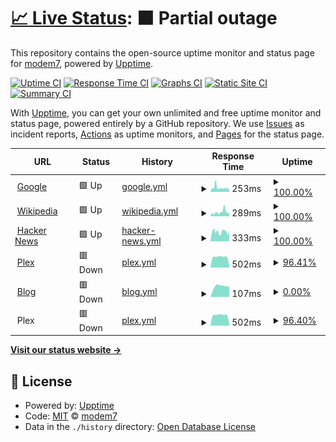 # [📈 Live Status](https://demo.upptime.js.org): <!--live status--> **🟧 Partial outage**

This repository contains the open-source uptime monitor and status page for [modem7](https://demo.upptime.js.org), powered by [Upptime](https://github.com/upptime/upptime).

[![Uptime CI](https://github.com/modem7/status/workflows/Uptime%20CI/badge.svg)](https://github.com/modem7/status/actions?query=workflow%3A%22Uptime+CI%22)
[![Response Time CI](https://github.com/modem7/status/workflows/Response%20Time%20CI/badge.svg)](https://github.com/modem7/status/actions?query=workflow%3A%22Response+Time+CI%22)
[![Graphs CI](https://github.com/modem7/status/workflows/Graphs%20CI/badge.svg)](https://github.com/modem7/status/actions?query=workflow%3A%22Graphs+CI%22)
[![Static Site CI](https://github.com/modem7/status/workflows/Static%20Site%20CI/badge.svg)](https://github.com/modem7/status/actions?query=workflow%3A%22Static+Site+CI%22)
[![Summary CI](https://github.com/modem7/status/workflows/Summary%20CI/badge.svg)](https://github.com/modem7/status/actions?query=workflow%3A%22Summary+CI%22)

With [Upptime](https://upptime.js.org), you can get your own unlimited and free uptime monitor and status page, powered entirely by a GitHub repository. We use [Issues](https://github.com/modem7/status/issues) as incident reports, [Actions](https://github.com/modem7/status/actions) as uptime monitors, and [Pages](https://demo.upptime.js.org) for the status page.

<!--start: status pages-->
<!-- This summary is generated by Upptime (https://github.com/upptime/upptime) -->
<!-- Do not edit this manually, your changes will be overwritten -->
<!-- prettier-ignore -->
| URL | Status | History | Response Time | Uptime |
| --- | ------ | ------- | ------------- | ------ |
| <img alt="" src="https://favicons.githubusercontent.com/www.google.com" height="13"> [Google](https://www.google.com) | 🟩 Up | [google.yml](https://github.com/modem7/status/commits/HEAD/history/google.yml) | <details><summary><img alt="Response time graph" src="./graphs/google/response-time-week.png" height="20"> 253ms</summary><br><a href="https://status.modem7.com/history/google"><img alt="Response time 253" src="https://img.shields.io/endpoint?url=https%3A%2F%2Fraw.githubusercontent.com%2Fmodem7%2Fstatus%2FHEAD%2Fapi%2Fgoogle%2Fresponse-time.json"></a><br><a href="https://status.modem7.com/history/google"><img alt="24-hour response time 253" src="https://img.shields.io/endpoint?url=https%3A%2F%2Fraw.githubusercontent.com%2Fmodem7%2Fstatus%2FHEAD%2Fapi%2Fgoogle%2Fresponse-time-day.json"></a><br><a href="https://status.modem7.com/history/google"><img alt="7-day response time 253" src="https://img.shields.io/endpoint?url=https%3A%2F%2Fraw.githubusercontent.com%2Fmodem7%2Fstatus%2FHEAD%2Fapi%2Fgoogle%2Fresponse-time-week.json"></a><br><a href="https://status.modem7.com/history/google"><img alt="30-day response time 253" src="https://img.shields.io/endpoint?url=https%3A%2F%2Fraw.githubusercontent.com%2Fmodem7%2Fstatus%2FHEAD%2Fapi%2Fgoogle%2Fresponse-time-month.json"></a><br><a href="https://status.modem7.com/history/google"><img alt="1-year response time 253" src="https://img.shields.io/endpoint?url=https%3A%2F%2Fraw.githubusercontent.com%2Fmodem7%2Fstatus%2FHEAD%2Fapi%2Fgoogle%2Fresponse-time-year.json"></a></details> | <details><summary><a href="https://status.modem7.com/history/google">100.00%</a></summary><a href="https://status.modem7.com/history/google"><img alt="All-time uptime 100.00%" src="https://img.shields.io/endpoint?url=https%3A%2F%2Fraw.githubusercontent.com%2Fmodem7%2Fstatus%2FHEAD%2Fapi%2Fgoogle%2Fuptime.json"></a><br><a href="https://status.modem7.com/history/google"><img alt="24-hour uptime 100.00%" src="https://img.shields.io/endpoint?url=https%3A%2F%2Fraw.githubusercontent.com%2Fmodem7%2Fstatus%2FHEAD%2Fapi%2Fgoogle%2Fuptime-day.json"></a><br><a href="https://status.modem7.com/history/google"><img alt="7-day uptime 100.00%" src="https://img.shields.io/endpoint?url=https%3A%2F%2Fraw.githubusercontent.com%2Fmodem7%2Fstatus%2FHEAD%2Fapi%2Fgoogle%2Fuptime-week.json"></a><br><a href="https://status.modem7.com/history/google"><img alt="30-day uptime 100.00%" src="https://img.shields.io/endpoint?url=https%3A%2F%2Fraw.githubusercontent.com%2Fmodem7%2Fstatus%2FHEAD%2Fapi%2Fgoogle%2Fuptime-month.json"></a><br><a href="https://status.modem7.com/history/google"><img alt="1-year uptime 100.00%" src="https://img.shields.io/endpoint?url=https%3A%2F%2Fraw.githubusercontent.com%2Fmodem7%2Fstatus%2FHEAD%2Fapi%2Fgoogle%2Fuptime-year.json"></a></details>
| <img alt="" src="https://favicons.githubusercontent.com/en.wikipedia.org" height="13"> [Wikipedia](https://en.wikipedia.org) | 🟩 Up | [wikipedia.yml](https://github.com/modem7/status/commits/HEAD/history/wikipedia.yml) | <details><summary><img alt="Response time graph" src="./graphs/wikipedia/response-time-week.png" height="20"> 289ms</summary><br><a href="https://status.modem7.com/history/wikipedia"><img alt="Response time 289" src="https://img.shields.io/endpoint?url=https%3A%2F%2Fraw.githubusercontent.com%2Fmodem7%2Fstatus%2FHEAD%2Fapi%2Fwikipedia%2Fresponse-time.json"></a><br><a href="https://status.modem7.com/history/wikipedia"><img alt="24-hour response time 289" src="https://img.shields.io/endpoint?url=https%3A%2F%2Fraw.githubusercontent.com%2Fmodem7%2Fstatus%2FHEAD%2Fapi%2Fwikipedia%2Fresponse-time-day.json"></a><br><a href="https://status.modem7.com/history/wikipedia"><img alt="7-day response time 289" src="https://img.shields.io/endpoint?url=https%3A%2F%2Fraw.githubusercontent.com%2Fmodem7%2Fstatus%2FHEAD%2Fapi%2Fwikipedia%2Fresponse-time-week.json"></a><br><a href="https://status.modem7.com/history/wikipedia"><img alt="30-day response time 289" src="https://img.shields.io/endpoint?url=https%3A%2F%2Fraw.githubusercontent.com%2Fmodem7%2Fstatus%2FHEAD%2Fapi%2Fwikipedia%2Fresponse-time-month.json"></a><br><a href="https://status.modem7.com/history/wikipedia"><img alt="1-year response time 289" src="https://img.shields.io/endpoint?url=https%3A%2F%2Fraw.githubusercontent.com%2Fmodem7%2Fstatus%2FHEAD%2Fapi%2Fwikipedia%2Fresponse-time-year.json"></a></details> | <details><summary><a href="https://status.modem7.com/history/wikipedia">100.00%</a></summary><a href="https://status.modem7.com/history/wikipedia"><img alt="All-time uptime 100.00%" src="https://img.shields.io/endpoint?url=https%3A%2F%2Fraw.githubusercontent.com%2Fmodem7%2Fstatus%2FHEAD%2Fapi%2Fwikipedia%2Fuptime.json"></a><br><a href="https://status.modem7.com/history/wikipedia"><img alt="24-hour uptime 100.00%" src="https://img.shields.io/endpoint?url=https%3A%2F%2Fraw.githubusercontent.com%2Fmodem7%2Fstatus%2FHEAD%2Fapi%2Fwikipedia%2Fuptime-day.json"></a><br><a href="https://status.modem7.com/history/wikipedia"><img alt="7-day uptime 100.00%" src="https://img.shields.io/endpoint?url=https%3A%2F%2Fraw.githubusercontent.com%2Fmodem7%2Fstatus%2FHEAD%2Fapi%2Fwikipedia%2Fuptime-week.json"></a><br><a href="https://status.modem7.com/history/wikipedia"><img alt="30-day uptime 100.00%" src="https://img.shields.io/endpoint?url=https%3A%2F%2Fraw.githubusercontent.com%2Fmodem7%2Fstatus%2FHEAD%2Fapi%2Fwikipedia%2Fuptime-month.json"></a><br><a href="https://status.modem7.com/history/wikipedia"><img alt="1-year uptime 100.00%" src="https://img.shields.io/endpoint?url=https%3A%2F%2Fraw.githubusercontent.com%2Fmodem7%2Fstatus%2FHEAD%2Fapi%2Fwikipedia%2Fuptime-year.json"></a></details>
| <img alt="" src="https://favicons.githubusercontent.com/news.ycombinator.com" height="13"> [Hacker News](https://news.ycombinator.com) | 🟩 Up | [hacker-news.yml](https://github.com/modem7/status/commits/HEAD/history/hacker-news.yml) | <details><summary><img alt="Response time graph" src="./graphs/hacker-news/response-time-week.png" height="20"> 333ms</summary><br><a href="https://status.modem7.com/history/hacker-news"><img alt="Response time 333" src="https://img.shields.io/endpoint?url=https%3A%2F%2Fraw.githubusercontent.com%2Fmodem7%2Fstatus%2FHEAD%2Fapi%2Fhacker-news%2Fresponse-time.json"></a><br><a href="https://status.modem7.com/history/hacker-news"><img alt="24-hour response time 333" src="https://img.shields.io/endpoint?url=https%3A%2F%2Fraw.githubusercontent.com%2Fmodem7%2Fstatus%2FHEAD%2Fapi%2Fhacker-news%2Fresponse-time-day.json"></a><br><a href="https://status.modem7.com/history/hacker-news"><img alt="7-day response time 333" src="https://img.shields.io/endpoint?url=https%3A%2F%2Fraw.githubusercontent.com%2Fmodem7%2Fstatus%2FHEAD%2Fapi%2Fhacker-news%2Fresponse-time-week.json"></a><br><a href="https://status.modem7.com/history/hacker-news"><img alt="30-day response time 333" src="https://img.shields.io/endpoint?url=https%3A%2F%2Fraw.githubusercontent.com%2Fmodem7%2Fstatus%2FHEAD%2Fapi%2Fhacker-news%2Fresponse-time-month.json"></a><br><a href="https://status.modem7.com/history/hacker-news"><img alt="1-year response time 333" src="https://img.shields.io/endpoint?url=https%3A%2F%2Fraw.githubusercontent.com%2Fmodem7%2Fstatus%2FHEAD%2Fapi%2Fhacker-news%2Fresponse-time-year.json"></a></details> | <details><summary><a href="https://status.modem7.com/history/hacker-news">100.00%</a></summary><a href="https://status.modem7.com/history/hacker-news"><img alt="All-time uptime 100.00%" src="https://img.shields.io/endpoint?url=https%3A%2F%2Fraw.githubusercontent.com%2Fmodem7%2Fstatus%2FHEAD%2Fapi%2Fhacker-news%2Fuptime.json"></a><br><a href="https://status.modem7.com/history/hacker-news"><img alt="24-hour uptime 100.00%" src="https://img.shields.io/endpoint?url=https%3A%2F%2Fraw.githubusercontent.com%2Fmodem7%2Fstatus%2FHEAD%2Fapi%2Fhacker-news%2Fuptime-day.json"></a><br><a href="https://status.modem7.com/history/hacker-news"><img alt="7-day uptime 100.00%" src="https://img.shields.io/endpoint?url=https%3A%2F%2Fraw.githubusercontent.com%2Fmodem7%2Fstatus%2FHEAD%2Fapi%2Fhacker-news%2Fuptime-week.json"></a><br><a href="https://status.modem7.com/history/hacker-news"><img alt="30-day uptime 100.00%" src="https://img.shields.io/endpoint?url=https%3A%2F%2Fraw.githubusercontent.com%2Fmodem7%2Fstatus%2FHEAD%2Fapi%2Fhacker-news%2Fuptime-month.json"></a><br><a href="https://status.modem7.com/history/hacker-news"><img alt="1-year uptime 100.00%" src="https://img.shields.io/endpoint?url=https%3A%2F%2Fraw.githubusercontent.com%2Fmodem7%2Fstatus%2FHEAD%2Fapi%2Fhacker-news%2Fuptime-year.json"></a></details>
| <img alt="" src="https://favicons.githubusercontent.com/plex.tv" height="13"> [Plex](https://plex.tv) | 🟥 Down | [plex.yml](https://github.com/modem7/status/commits/HEAD/history/plex.yml) | <details><summary><img alt="Response time graph" src="./graphs/plex/response-time-week.png" height="20"> 502ms</summary><br><a href="https://status.modem7.com/history/plex"><img alt="Response time 502" src="https://img.shields.io/endpoint?url=https%3A%2F%2Fraw.githubusercontent.com%2Fmodem7%2Fstatus%2FHEAD%2Fapi%2Fplex%2Fresponse-time.json"></a><br><a href="https://status.modem7.com/history/plex"><img alt="24-hour response time 502" src="https://img.shields.io/endpoint?url=https%3A%2F%2Fraw.githubusercontent.com%2Fmodem7%2Fstatus%2FHEAD%2Fapi%2Fplex%2Fresponse-time-day.json"></a><br><a href="https://status.modem7.com/history/plex"><img alt="7-day response time 502" src="https://img.shields.io/endpoint?url=https%3A%2F%2Fraw.githubusercontent.com%2Fmodem7%2Fstatus%2FHEAD%2Fapi%2Fplex%2Fresponse-time-week.json"></a><br><a href="https://status.modem7.com/history/plex"><img alt="30-day response time 502" src="https://img.shields.io/endpoint?url=https%3A%2F%2Fraw.githubusercontent.com%2Fmodem7%2Fstatus%2FHEAD%2Fapi%2Fplex%2Fresponse-time-month.json"></a><br><a href="https://status.modem7.com/history/plex"><img alt="1-year response time 502" src="https://img.shields.io/endpoint?url=https%3A%2F%2Fraw.githubusercontent.com%2Fmodem7%2Fstatus%2FHEAD%2Fapi%2Fplex%2Fresponse-time-year.json"></a></details> | <details><summary><a href="https://status.modem7.com/history/plex">96.41%</a></summary><a href="https://status.modem7.com/history/plex"><img alt="All-time uptime 96.41%" src="https://img.shields.io/endpoint?url=https%3A%2F%2Fraw.githubusercontent.com%2Fmodem7%2Fstatus%2FHEAD%2Fapi%2Fplex%2Fuptime.json"></a><br><a href="https://status.modem7.com/history/plex"><img alt="24-hour uptime 96.41%" src="https://img.shields.io/endpoint?url=https%3A%2F%2Fraw.githubusercontent.com%2Fmodem7%2Fstatus%2FHEAD%2Fapi%2Fplex%2Fuptime-day.json"></a><br><a href="https://status.modem7.com/history/plex"><img alt="7-day uptime 96.41%" src="https://img.shields.io/endpoint?url=https%3A%2F%2Fraw.githubusercontent.com%2Fmodem7%2Fstatus%2FHEAD%2Fapi%2Fplex%2Fuptime-week.json"></a><br><a href="https://status.modem7.com/history/plex"><img alt="30-day uptime 96.41%" src="https://img.shields.io/endpoint?url=https%3A%2F%2Fraw.githubusercontent.com%2Fmodem7%2Fstatus%2FHEAD%2Fapi%2Fplex%2Fuptime-month.json"></a><br><a href="https://status.modem7.com/history/plex"><img alt="1-year uptime 96.41%" src="https://img.shields.io/endpoint?url=https%3A%2F%2Fraw.githubusercontent.com%2Fmodem7%2Fstatus%2FHEAD%2Fapi%2Fplex%2Fuptime-year.json"></a></details>
| <img alt="" src="https://favicons.githubusercontent.com/omegawiki.modem7.com" height="13"> [Blog](https://omegawiki.modem7.com) | 🟥 Down | [blog.yml](https://github.com/modem7/status/commits/HEAD/history/blog.yml) | <details><summary><img alt="Response time graph" src="./graphs/blog/response-time-week.png" height="20"> 107ms</summary><br><a href="https://status.modem7.com/history/blog"><img alt="Response time 107" src="https://img.shields.io/endpoint?url=https%3A%2F%2Fraw.githubusercontent.com%2Fmodem7%2Fstatus%2FHEAD%2Fapi%2Fblog%2Fresponse-time.json"></a><br><a href="https://status.modem7.com/history/blog"><img alt="24-hour response time 107" src="https://img.shields.io/endpoint?url=https%3A%2F%2Fraw.githubusercontent.com%2Fmodem7%2Fstatus%2FHEAD%2Fapi%2Fblog%2Fresponse-time-day.json"></a><br><a href="https://status.modem7.com/history/blog"><img alt="7-day response time 107" src="https://img.shields.io/endpoint?url=https%3A%2F%2Fraw.githubusercontent.com%2Fmodem7%2Fstatus%2FHEAD%2Fapi%2Fblog%2Fresponse-time-week.json"></a><br><a href="https://status.modem7.com/history/blog"><img alt="30-day response time 107" src="https://img.shields.io/endpoint?url=https%3A%2F%2Fraw.githubusercontent.com%2Fmodem7%2Fstatus%2FHEAD%2Fapi%2Fblog%2Fresponse-time-month.json"></a><br><a href="https://status.modem7.com/history/blog"><img alt="1-year response time 107" src="https://img.shields.io/endpoint?url=https%3A%2F%2Fraw.githubusercontent.com%2Fmodem7%2Fstatus%2FHEAD%2Fapi%2Fblog%2Fresponse-time-year.json"></a></details> | <details><summary><a href="https://status.modem7.com/history/blog">0.00%</a></summary><a href="https://status.modem7.com/history/blog"><img alt="All-time uptime 0.00%" src="https://img.shields.io/endpoint?url=https%3A%2F%2Fraw.githubusercontent.com%2Fmodem7%2Fstatus%2FHEAD%2Fapi%2Fblog%2Fuptime.json"></a><br><a href="https://status.modem7.com/history/blog"><img alt="24-hour uptime 0.00%" src="https://img.shields.io/endpoint?url=https%3A%2F%2Fraw.githubusercontent.com%2Fmodem7%2Fstatus%2FHEAD%2Fapi%2Fblog%2Fuptime-day.json"></a><br><a href="https://status.modem7.com/history/blog"><img alt="7-day uptime 0.00%" src="https://img.shields.io/endpoint?url=https%3A%2F%2Fraw.githubusercontent.com%2Fmodem7%2Fstatus%2FHEAD%2Fapi%2Fblog%2Fuptime-week.json"></a><br><a href="https://status.modem7.com/history/blog"><img alt="30-day uptime 0.00%" src="https://img.shields.io/endpoint?url=https%3A%2F%2Fraw.githubusercontent.com%2Fmodem7%2Fstatus%2FHEAD%2Fapi%2Fblog%2Fuptime-month.json"></a><br><a href="https://status.modem7.com/history/blog"><img alt="1-year uptime 0.00%" src="https://img.shields.io/endpoint?url=https%3A%2F%2Fraw.githubusercontent.com%2Fmodem7%2Fstatus%2FHEAD%2Fapi%2Fblog%2Fuptime-year.json"></a></details>
| <img alt="" src="https://favicons.githubusercontent.com/null" height="13"> Plex | 🟥 Down | [plex.yml](https://github.com/modem7/status/commits/HEAD/history/plex.yml) | <details><summary><img alt="Response time graph" src="./graphs/plex/response-time-week.png" height="20"> 502ms</summary><br><a href="https://status.modem7.com/history/plex"><img alt="Response time 502" src="https://img.shields.io/endpoint?url=https%3A%2F%2Fraw.githubusercontent.com%2Fmodem7%2Fstatus%2FHEAD%2Fapi%2Fplex%2Fresponse-time.json"></a><br><a href="https://status.modem7.com/history/plex"><img alt="24-hour response time 502" src="https://img.shields.io/endpoint?url=https%3A%2F%2Fraw.githubusercontent.com%2Fmodem7%2Fstatus%2FHEAD%2Fapi%2Fplex%2Fresponse-time-day.json"></a><br><a href="https://status.modem7.com/history/plex"><img alt="7-day response time 502" src="https://img.shields.io/endpoint?url=https%3A%2F%2Fraw.githubusercontent.com%2Fmodem7%2Fstatus%2FHEAD%2Fapi%2Fplex%2Fresponse-time-week.json"></a><br><a href="https://status.modem7.com/history/plex"><img alt="30-day response time 502" src="https://img.shields.io/endpoint?url=https%3A%2F%2Fraw.githubusercontent.com%2Fmodem7%2Fstatus%2FHEAD%2Fapi%2Fplex%2Fresponse-time-month.json"></a><br><a href="https://status.modem7.com/history/plex"><img alt="1-year response time 502" src="https://img.shields.io/endpoint?url=https%3A%2F%2Fraw.githubusercontent.com%2Fmodem7%2Fstatus%2FHEAD%2Fapi%2Fplex%2Fresponse-time-year.json"></a></details> | <details><summary><a href="https://status.modem7.com/history/plex">96.40%</a></summary><a href="https://status.modem7.com/history/plex"><img alt="All-time uptime 96.40%" src="https://img.shields.io/endpoint?url=https%3A%2F%2Fraw.githubusercontent.com%2Fmodem7%2Fstatus%2FHEAD%2Fapi%2Fplex%2Fuptime.json"></a><br><a href="https://status.modem7.com/history/plex"><img alt="24-hour uptime 96.40%" src="https://img.shields.io/endpoint?url=https%3A%2F%2Fraw.githubusercontent.com%2Fmodem7%2Fstatus%2FHEAD%2Fapi%2Fplex%2Fuptime-day.json"></a><br><a href="https://status.modem7.com/history/plex"><img alt="7-day uptime 96.40%" src="https://img.shields.io/endpoint?url=https%3A%2F%2Fraw.githubusercontent.com%2Fmodem7%2Fstatus%2FHEAD%2Fapi%2Fplex%2Fuptime-week.json"></a><br><a href="https://status.modem7.com/history/plex"><img alt="30-day uptime 96.40%" src="https://img.shields.io/endpoint?url=https%3A%2F%2Fraw.githubusercontent.com%2Fmodem7%2Fstatus%2FHEAD%2Fapi%2Fplex%2Fuptime-month.json"></a><br><a href="https://status.modem7.com/history/plex"><img alt="1-year uptime 96.40%" src="https://img.shields.io/endpoint?url=https%3A%2F%2Fraw.githubusercontent.com%2Fmodem7%2Fstatus%2FHEAD%2Fapi%2Fplex%2Fuptime-year.json"></a></details>

<!--end: status pages-->

[**Visit our status website →**](https://demo.upptime.js.org)

## 📄 License

- Powered by: [Upptime](https://github.com/upptime/upptime)
- Code: [MIT](./LICENSE) © [modem7](https://demo.upptime.js.org)
- Data in the `./history` directory: [Open Database License](https://opendatacommons.org/licenses/odbl/1-0/)
